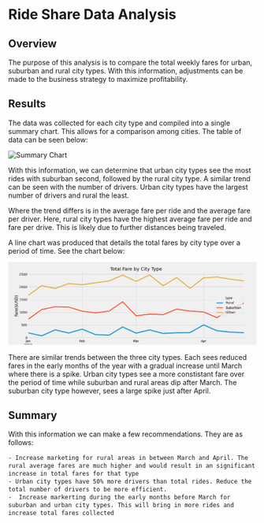 # Ride Share Data Analysis

## Overview

The purpose of this analysis is to compare the total weekly fares for urban, suburban and rural city types. With this information, adjustments can be made to the business strategy to maximize profitability.

## Results

The data was collected for each city type and compiled into a single summary chart. This allows for a comparison among cities. The table of data can be seen below:

![Summary Chart](/pyber_summary.PNG)

With this information, we can determine that urban city types see the most rides with suburban second, followed by the rural city type. A similar trend can be seen with the number of drivers. Urban city types have the largest number of drivers and rural the least.

Where the trend differs is in the average fare per ride and the average fare per driver. Here, rural city types have the highest average fare per ride and fare per drive. This is likely due to further distances being traveled.

A line chart was produced that details the total fares by city type over a period of time. See the chart below:

![Ride Share Chart](/analysis/PyBer_fare_summary.png)

 There are similar trends between the three city types. Each sees reduced fares in the early months of the year with a gradual increase until March where there is a spike. Urban city types see a more constistant fare over the period of time while suburban and rural areas dip after March. The suburban city type however, sees a large spike just after April.

## Summary

With this information we can make a few recommendations. They are as follows:

    - Increase marketing for rural areas in between March and April. The rural average fares are much higher and would result in an significant increase in total fares for that type
    - Urban city types have 50% more drivers than total rides. Reduce the total number of drivers to be more efficient.
    -  Increase markerting during the early months before March for suburban and urban city types. This will bring in more rides and increase total fares collected